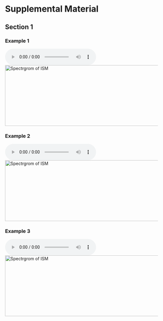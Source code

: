 <script type="text/x-mathjax-config"> MathJax.Hub.Config({ TeX: { equationNumbers: { autoNumber: "all" } } }); </script>
<script type="text/x-mathjax-config">
	MathJax.Hub.Config({
		tex2jax: {
			inlineMath: [ ['$','$'], ["\\(","\\)"] ],
      processEscapes: true
  }
});
</script>
<script src="https://cdn.mathjax.org/mathjax/latest/MathJax.js?config=TeX-AMS-MML_HTMLorMML" type="text/javascript"></script>

<!-- ... -->

<link href="https://maxcdn.bootstrapcdn.com/font-awesome/4.7.0/css/font-awesome.min.css" rel="stylesheet" integrity="sha384-wvfXpqpZZVQGK6TAh5PVlGOfQNHSoD2xbE+QkPxCAFlNEevoEH3Sl0sibVcOQVnN" crossorigin="anonymous" />
<link rel="stylesheet" href="{{ site.baseurl}}/css/trackswitch.min.css" />




    
# Supplemental Material


## Section 1
 

### Example 1

<audio controls>
  <source src="{{ site.baseurl}}/examples/sounds/ism.wav" type="audio/ogg">
  <source src="{{ site.baseurl}}/examples/sounds/ism.wav" type="audio/mpeg">
  Your browser does not support the audio tag. 
</audio>

<img src="{{ site.baseurl}}/examples/images/Fig9a.png" alt="Spectrgrom of ISM" style="height: 200px; width:600px;"/>

### Example 2

<audio controls>
  <source src="{{ site.baseurl}}/examples/sounds/stochastic.wav" type="audio/ogg">
  <source src="{{ site.baseurl}}/examples/sounds/stochastic.wav" type="audio/mpeg">
  Your browser does not support the audio tag. 
</audio>

<img src="{{ site.baseurl}}/examples/images/Fig9b.png" alt="Spectrgrom of ISM" style="height: 200px; width:600px;"/>


### Example 3

<audio controls>
  <source src="{{ site.baseurl}}/examples/sounds/combined.wav" type="audio/ogg">
  <source src="{{ site.baseurl}}/examples/sounds/combined.wav" type="audio/mpeg">
  Your browser does not support the audio tag. 
</audio>

<img src="{{ site.baseurl}}/examples/images/Fig9c.png" alt="Spectrgrom of ISM" style="height: 200px; width:600px;"/>

